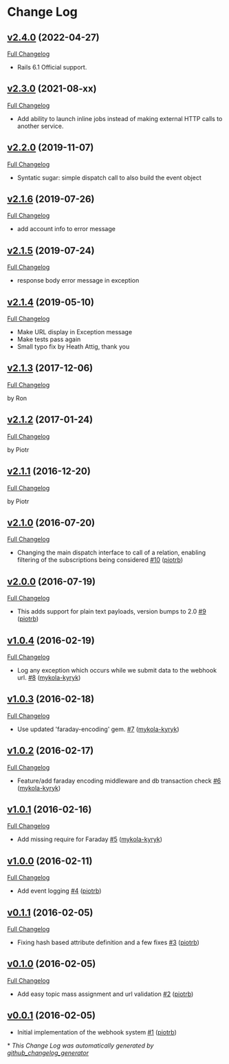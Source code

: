 # Change Log

## [v2.4.0](https://github.com/payrollhero/webhook_system/tree/v2.4.0) (2022-04-27)
[Full Changelog](https://github.com/payrollhero/webhook_system/compare/v2.3.0...v2.4.0)

* Rails 6.1 Official support.

## [v2.3.0](https://github.com/payrollhero/webhook_system/tree/v2.3.0) (2021-08-xx)
[Full Changelog](https://github.com/payrollhero/webhook_system/compare/v2.2.0...v2.3.0)

* Add ability to launch inline jobs instead of making external HTTP calls to another service.

## [v2.2.0](https://github.com/payrollhero/webhook_system/tree/v2.2.0) (2019-11-07)
[Full Changelog](https://github.com/payrollhero/webhook_system/compare/v2.1.6...v2.2.0)

* Syntatic sugar: simple dispatch call to also build the event object

## [v2.1.6](https://github.com/payrollhero/webhook_system/tree/v2.1.6) (2019-07-26)
[Full Changelog](https://github.com/payrollhero/webhook_system/compare/v2.1.5...v2.1.6)

* add account info to error message

## [v2.1.5](https://github.com/payrollhero/webhook_system/tree/v2.1.5) (2019-07-24)
[Full Changelog](https://github.com/payrollhero/webhook_system/compare/v2.1.4...v2.1.5)

* response body error message in exception

## [v2.1.4](https://github.com/payrollhero/webhook_system/tree/v2.1.4) (2019-05-10)
[Full Changelog](https://github.com/payrollhero/webhook_system/compare/v2.1.3...v2.1.4)

* Make URL display in Exception message
* Make tests pass again
* Small typo fix by Heath Attig, thank you

## [v2.1.3](https://github.com/payrollhero/webhook_system/tree/v2.1.3) (2017-12-06)
[Full Changelog](https://github.com/payrollhero/webhook_system/compare/v2.1.2...v2.1.3)

by Ron

## [v2.1.2](https://github.com/payrollhero/webhook_system/tree/v2.1.2) (2017-01-24)
[Full Changelog](https://github.com/payrollhero/webhook_system/compare/v2.1.1...v2.1.2)

by Piotr

## [v2.1.1](https://github.com/payrollhero/webhook_system/tree/v2.1.1) (2016-12-20)
[Full Changelog](https://github.com/payrollhero/webhook_system/compare/v2.1.0...v2.1.1)

by Piotr

## [v2.1.0](https://github.com/payrollhero/webhook_system/tree/v2.1.0) (2016-07-20)
[Full Changelog](https://github.com/payrollhero/webhook_system/compare/v2.0.0...v2.1.0)

- Changing the main dispatch interface to call of a relation, enabling filtering of the subscriptions being considered [\#10](https://github.com/payrollhero/webhook_system/pull/10) ([piotrb](https://github.com/piotrb))

## [v2.0.0](https://github.com/payrollhero/webhook_system/tree/v2.0.0) (2016-07-19)
[Full Changelog](https://github.com/payrollhero/webhook_system/compare/v1.0.4...v2.0.0)

- This adds support for plain text payloads, version bumps to 2.0 [\#9](https://github.com/payrollhero/webhook_system/pull/9) ([piotrb](https://github.com/piotrb))

## [v1.0.4](https://github.com/payrollhero/webhook_system/tree/v1.0.4) (2016-02-19)
[Full Changelog](https://github.com/payrollhero/webhook_system/compare/v1.0.3...v1.0.4)

- Log any exception which occurs while we submit data to the webhook url. [\#8](https://github.com/payrollhero/webhook_system/pull/8) ([mykola-kyryk](https://github.com/mykola-kyryk))

## [v1.0.3](https://github.com/payrollhero/webhook_system/tree/v1.0.3) (2016-02-18)
[Full Changelog](https://github.com/payrollhero/webhook_system/compare/v1.0.2...v1.0.3)

- Use updated 'faraday-encoding' gem. [\#7](https://github.com/payrollhero/webhook_system/pull/7) ([mykola-kyryk](https://github.com/mykola-kyryk))

## [v1.0.2](https://github.com/payrollhero/webhook_system/tree/v1.0.2) (2016-02-17)
[Full Changelog](https://github.com/payrollhero/webhook_system/compare/v1.0.1...v1.0.2)

- Feature/add faraday encoding middleware and db transaction check [\#6](https://github.com/payrollhero/webhook_system/pull/6) ([mykola-kyryk](https://github.com/mykola-kyryk))

## [v1.0.1](https://github.com/payrollhero/webhook_system/tree/v1.0.1) (2016-02-16)
[Full Changelog](https://github.com/payrollhero/webhook_system/compare/v1.0.0...v1.0.1)

- Add missing require for Faraday [\#5](https://github.com/payrollhero/webhook_system/pull/5) ([mykola-kyryk](https://github.com/mykola-kyryk))

## [v1.0.0](https://github.com/payrollhero/webhook_system/tree/v1.0.0) (2016-02-11)
[Full Changelog](https://github.com/payrollhero/webhook_system/compare/v0.1.1...v1.0.0)

- Add event logging [\#4](https://github.com/payrollhero/webhook_system/pull/4) ([piotrb](https://github.com/piotrb))

## [v0.1.1](https://github.com/payrollhero/webhook_system/tree/v0.1.1) (2016-02-05)
[Full Changelog](https://github.com/payrollhero/webhook_system/compare/v0.1.0...v0.1.1)

- Fixing hash based attribute definition and a few fixes [\#3](https://github.com/payrollhero/webhook_system/pull/3) ([piotrb](https://github.com/piotrb))

## [v0.1.0](https://github.com/payrollhero/webhook_system/tree/v0.1.0) (2016-02-05)
[Full Changelog](https://github.com/payrollhero/webhook_system/compare/v0.0.1...v0.1.0)

- Add easy topic mass assignment and url validation [\#2](https://github.com/payrollhero/webhook_system/pull/2) ([piotrb](https://github.com/piotrb))

## [v0.0.1](https://github.com/payrollhero/webhook_system/tree/v0.0.1) (2016-02-05)
- Initial implementation of the webhook system [\#1](https://github.com/payrollhero/webhook_system/pull/1) ([piotrb](https://github.com/piotrb))



\* *This Change Log was automatically generated by [github_changelog_generator](https://github.com/skywinder/Github-Changelog-Generator)*
